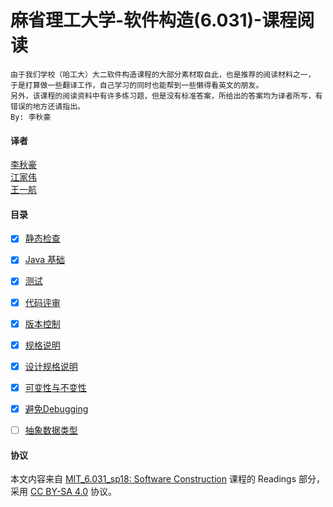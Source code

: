 # 麻省理工大学-软件构造(6.031)-课程阅读

```
由于我们学校（哈工大）大二软件构造课程的大部分素材取自此，也是推荐的阅读材料之一，
于是打算做一些翻译工作，自己学习的同时也能帮到一些懒得看英文的朋友。
另外，该课程的阅读资料中有许多练习题，但是没有标准答案，所给出的答案均为译者所写，有错误的地方还请指出。
By: 李秋豪
```
#### 译者
[李秋豪](http://www.cnblogs.com/liqiuhao/)  
[江家伟](https://github.com/vccxx)  
[王一航](https://github.com/wangyihang)  

#### 目录
- [x] [静态检查](src/Chapter-01/README.md)
- [x] [Java 基础](src/Chapter-02/README.md)
- [x] [测试](src/Chapter-03/README.md)
- [x] [代码评审](src/Chapter-04/README.md)
- [x] [版本控制](src/Chapter-05/README.md)
- [x] [规格说明](src/Chapter-06/README.md)
- [x] [设计规格说明](src/Chapter-07/README.md)
- [x] [可变性与不变性](src/Chapter-08/README.md)
- [x] [避免Debugging](src/Chapter-09/README.md)
- [ ] [抽象数据类型]()


#### 协议
本文内容来自 [MIT_6.031_sp18: Software Construction](http://web.mit.edu/6.031/www/sp18/) 课程的 Readings 部分，采用 [CC BY-SA 4.0](http://creativecommons.org/licenses/by-sa/4.0/) 协议。
